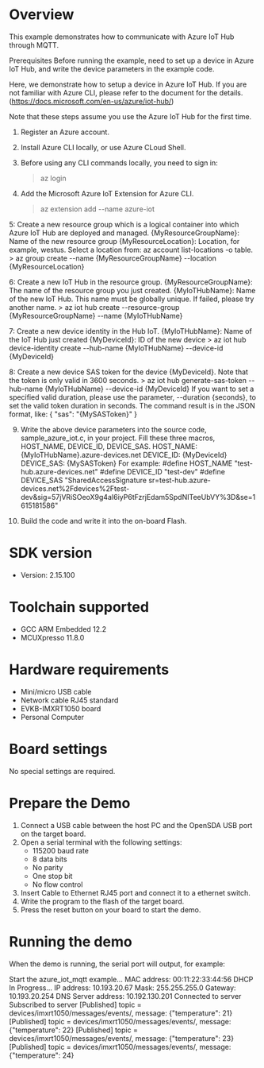 Overview
========
This example demonstrates how to communicate with Azure IoT Hub through MQTT.

Prerequisites
Before running the example, need to set up a device in Azure IoT Hub, and write the device parameters in the example code.

Here, we demonstrate how to setup a device in Azure IoT Hub. If you are not familiar with Azure CLI, please refer to
the document for the details. (https://docs.microsoft.com/en-us/azure/iot-hub/)

Note that these steps assume you use the Azure IoT Hub for the first time.

1. Register an Azure account.

2. Install Azure CLI locally, or use Azure CLoud Shell.

3. Before using any CLI commands locally, you need to sign in:
     > az login

4. Add the Microsoft Azure IoT Extension for Azure CLI.
     > az extension add --name azure-iot

5: Create a new resource group which is a logical container into which Azure IoT Hub are deployed and managed.
   {MyResourceGroupName}: Name of the new resource group
   {MyResourceLocation}: Location, for example, westus. Select a location from: az account list-locations -o table.
     > az group create --name {MyResourceGroupName} --location {MyResourceLocation}

6: Create a new IoT Hub in the resource group.
   {MyResourceGroupName}: The name of the resource group you just created.
   {MyIoTHubName}: Name of the new IoT Hub. This name must be globally unique. If failed, please try another name.
     > az iot hub create --resource-group {MyResourceGroupName} --name {MyIoTHubName}

7: Create a new device identity in the Hub IoT.
   {MyIoTHubName}: Name of the IoT Hub just created
   {MyDeviceId}: ID of the new device
     > az iot hub device-identity create --hub-name {MyIoTHubName} --device-id {MyDeviceId}

8: Create a new device SAS token for the device {MyDeviceId}. Note that the token is only valid in 3600 seconds.
     > az iot hub generate-sas-token --hub-name {MyIoTHubName} --device-id {MyDeviceId}
   If you want to set a specified valid duration, please use the parameter, --duration {seconds}, to set the valid
   token duration in seconds.
   The command result is in the JSON format, like:
     {
        "sas": "{MySASToken}"
     }

9. Write the above device parameters into the source code, sample_azure_iot.c, in your project. Fill these three macros,
   HOST_NAME, DEVICE_ID, DEVICE_SAS.
     HOST_NAME: {MyIoTHubName}.azure-devices.net
     DEVICE_ID: {MyDeviceId}
     DEVICE_SAS: {MySASToken}
   For example:
     #define HOST_NAME "test-hub.azure-devices.net"
     #define DEVICE_ID "test-dev"
     #define DEVICE_SAS "SharedAccessSignature sr=test-hub.azure-devices.net%2Fdevices%2Ftest-dev&sig=57jVRiSOeoX9g4aI6iyP6tFzrjEdam5SpdNITeeUbVY%3D&se=1615181586"

10. Build the code and write it into the on-board Flash.


SDK version
===========
- Version: 2.15.100

Toolchain supported
===================
- GCC ARM Embedded  12.2
- MCUXpresso  11.8.0

Hardware requirements
=====================
- Mini/micro USB cable
- Network cable RJ45 standard
- EVKB-IMXRT1050 board
- Personal Computer

Board settings
==============
No special settings are required.

Prepare the Demo
================
1.  Connect a USB cable between the host PC and the OpenSDA USB port on the target board.
2.  Open a serial terminal with the following settings:
    - 115200 baud rate
    - 8 data bits
    - No parity
    - One stop bit
    - No flow control
3.  Insert Cable to Ethernet RJ45 port and connect it to a ethernet switch.
4.  Write the program to the flash of the target board.
5.  Press the reset button on your board to start the demo.

Running the demo
================
When the demo is running, the serial port will output, for example:

Start the azure_iot_mqtt example...
MAC address: 00:11:22:33:44:56
DHCP In Progress...
IP address: 10.193.20.67
Mask: 255.255.255.0
Gateway: 10.193.20.254
DNS Server address: 10.192.130.201
Connected to server
Subscribed to server
[Published] topic = devices/imxrt1050/messages/events/, message: {"temperature": 21}
[Published] topic = devices/imxrt1050/messages/events/, message: {"temperature": 22}
[Published] topic = devices/imxrt1050/messages/events/, message: {"temperature": 23}
[Published] topic = devices/imxrt1050/messages/events/, message: {"temperature": 24}

